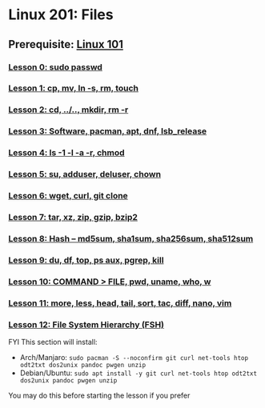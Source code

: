 # Linux 201: Files

## Prerequisite: [Linux 101](https://github.com/inkVerb/VIP/tree/master/101)

### [Lesson 0: sudo passwd](https://github.com/inkVerb/vip/blob/master/201/Lesson-00.md)

### [Lesson 1: cp, mv, ln -s, rm, touch](https://github.com/inkVerb/vip/blob/master/201/Lesson-01.md)

### [Lesson 2: cd, ../.., mkdir, rm -r](https://github.com/inkVerb/vip/blob/master/201/Lesson-02.md)

### [Lesson 3: Software, pacman, apt, dnf, lsb_release](https://github.com/inkVerb/vip/blob/master/201/Lesson-03.md)

### [Lesson 4: ls -1 -l -a -r, chmod](https://github.com/inkVerb/vip/blob/master/201/Lesson-04.md)

### [Lesson 5: su, adduser, deluser, chown](https://github.com/inkVerb/vip/blob/master/201/Lesson-05.md)

### [Lesson 6: wget, curl, git clone](https://github.com/inkVerb/vip/blob/master/201/Lesson-06.md)

### [Lesson 7: tar, xz, zip, gzip, bzip2](https://github.com/inkVerb/vip/blob/master/201/Lesson-07.md)

### [Lesson 8: Hash – md5sum, sha1sum, sha256sum, sha512sum](https://github.com/inkVerb/vip/blob/master/201/Lesson-08.md)

### [Lesson 9: du, df, top, ps aux, pgrep, kill](https://github.com/inkVerb/vip/blob/master/201/Lesson-09.md)

### [Lesson 10: COMMAND > FILE, pwd, uname, who, w](https://github.com/inkVerb/vip/blob/master/201/Lesson-10.md)

### [Lesson 11: more, less, head, tail, sort, tac, diff, nano, vim](https://github.com/inkVerb/vip/blob/master/201/Lesson-11.md)

### [Lesson 12: File System Hierarchy (FSH)](https://github.com/inkVerb/vip/blob/master/201/Lesson-12.md)

FYI This section will install:
- Arch/Manjaro: `sudo pacman -S --noconfirm git curl net-tools htop odt2txt dos2unix pandoc pwgen unzip`
- Debian/Ubuntu: `sudo apt install -y git curl net-tools htop odt2txt dos2unix pandoc pwgen unzip`

You may do this before starting the lesson if you prefer
